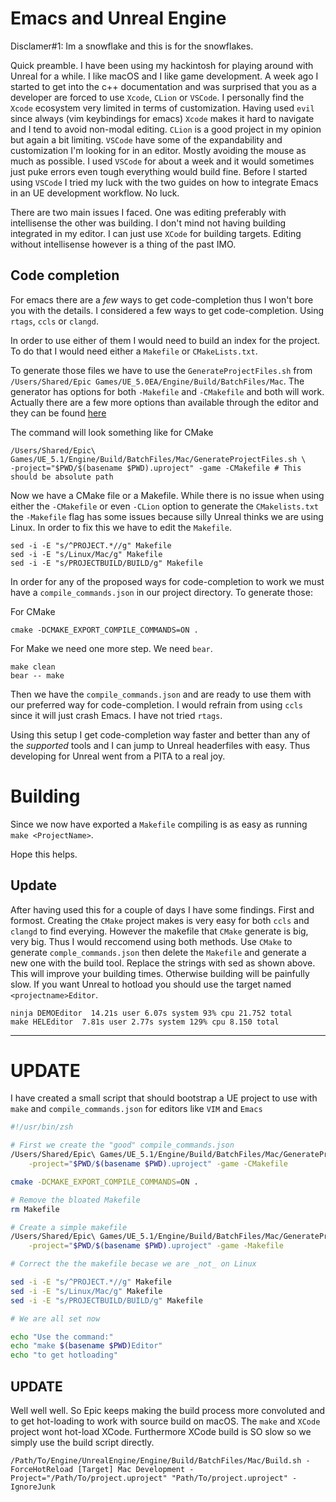 # Emacs and Unreal Engine
Disclamer#1: Im a snowflake and this is for the snowflakes.

Quick preamble. I have been using my hackintosh for playing around with Unreal
for a while. I like macOS and I like game development.  A week ago I started to
get into the c++ documentation and was surprised that you as a developer are
forced to use `Xcode`, `CLion` or `VSCode`.  I personally find the `Xcode`
ecosystem very limited in terms of customization. Having used `evil` since
always (vim keybindings for emacs) `Xcode` makes it hard to navigate and I tend
to avoid non-modal editing. `CLion` is a good project in my opinion but again a
bit limiting. `VSCode` have some of the expandability and customization I'm
looking for in an editor. Mostly avoiding the mouse as much as possible. I used
`VSCode` for about a week and it would sometimes just puke errors even tough
everything would build fine. Before I started using `VSCode` I tried my luck
with the two guides on how to integrate Emacs in an UE development workflow. No
luck.

There are two main issues I faced. One was editing preferably with intellisense
the other was building. I don't mind not having building integrated in my
editor. I can just use `XCode` for building targets. Editing without
intellisense however is a thing of the past IMO.

## Code completion

For emacs there are a _few_ ways to get code-completion thus I won't bore you
with the details. I considered a few ways to get code-completion. Using `rtags`,
`ccls` or `clangd`.

In order to use either of them I would need to build an index for the project.
To do that I would need either a `Makefile` or `CMakeLists.txt`. 

To generate those files we have to use the `GenerateProjectFiles.sh` from
`/Users/Shared/Epic Games/UE_5.0EA/Engine/Build/BatchFiles/Mac`. The generator
has options for both `-Makefile` and `-CMakefile` and both will work. Actually
there are a few more options than available through the editor and they can be
found
[here](https://github.com/EpicGames/UnrealEngine/blob/99b6e203a15d04fc7bbbf554c421a985c1ccb8f1/Engine/Source/Programs/UnrealBuildTool/UnrealBuildTool.cs#L400-L413)

The command will look something like for CMake

    /Users/Shared/Epic\ Games/UE_5.1/Engine/Build/BatchFiles/Mac/GenerateProjectFiles.sh \
	-project="$PWD/$(basename $PWD).uproject" -game -CMakefile # This should be absolute path


Now we have a CMake file or a Makefile. While there is no issue when using
either the `-CMakefile` or even `-CLion` option to generate the `CMakelists.txt`
the `-Makefile` flag has some issues because silly Unreal thinks we are using
Linux. In order to fix this we have to edit the `Makefile`. 

    sed -i -E "s/^PROJECT.*//g" Makefile
    sed -i -E "s/Linux/Mac/g" Makefile
    sed -i -E "s/PROJECTBUILD/BUILD/g" Makefile

In order for any of the proposed ways for code-completion to work we must have a
`compile_commands.json` in our project directory. To generate those:

For CMake

    cmake -DCMAKE_EXPORT_COMPILE_COMMANDS=ON .

For Make we need one more step. We need `bear`.

    make clean
    bear -- make

Then we have the `compile_commands.json` and are ready to use them with our
preferred way for code-completion. I would refrain from using `ccls` since it
will just crash Emacs. I have not tried `rtags`.

Using this setup I get code-completion way faster and better than any of the
_supported_ tools and I can jump to Unreal headerfiles with easy. Thus
developing for Unreal went from a PITA to a real joy. 

# Building
Since we now have exported a `Makefile` compiling is as easy as running `make
<ProjectName>`.

Hope this helps.


## Update
After having used this for a couple of days I have some findings. First and
formost. Creating the `CMake` project makes is very easy for both `ccls` and
`clangd` to find everying. However the makefile that `CMake` generate is big,
very big. Thus I would reccomend using both methods. Use `CMake` to generate
`comple_commands.json` then delete the `Makefile` and generate a new one with
the build tool. Replace the strings with sed as shown above. This will improve
your building times. Otherwise building will be painfully slow. If you want
Unreal to hotload you should use the target named `<projectname>Editor`. 

    ninja DEMOEditor  14.21s user 6.07s system 93% cpu 21.752 total
    make HELEditor  7.81s user 2.77s system 129% cpu 8.150 total

______________

# UPDATE

I have created a small script that should bootstrap a UE project to use with `make` and `compile_commands.json` for editors like `VIM` and `Emacs`

```sh
#!/usr/bin/zsh

# First we create the "good" compile_commands.json
/Users/Shared/Epic\ Games/UE_5.1/Engine/Build/BatchFiles/Mac/GenerateProjectFiles.sh \
	-project="$PWD/$(basename $PWD).uproject" -game -CMakefile

cmake -DCMAKE_EXPORT_COMPILE_COMMANDS=ON .

# Remove the bloated Makefile
rm Makefile

# Create a simple makefile
/Users/Shared/Epic\ Games/UE_5.1/Engine/Build/BatchFiles/Mac/GenerateProjectFiles.sh \
	-project="$PWD/$(basename $PWD).uproject" -game -Makefile

# Correct the the makefile becase we are _not_ on Linux

sed -i -E "s/^PROJECT.*//g" Makefile
sed -i -E "s/Linux/Mac/g" Makefile
sed -i -E "s/PROJECTBUILD/BUILD/g" Makefile

# We are all set now

echo "Use the command:"
echo "make $(basename $PWD)Editor"
echo "to get hotloading"
```


## UPDATE
Well well well. So Epic keeps making the build process more convoluted and to get hot-loading to work with source build on macOS. The `make` and `XCode` project wont hot-load XCode. Furthermore XCode build is SO slow so we simply use the build script directly.
```
/Path/To/Engine/UnrealEngine/Engine/Build/BatchFiles/Mac/Build.sh -ForceHotReload [Target] Mac Development -Project="/Path/To/project.uproject" "Path/To/project.uproject" -IgnoreJunk
```
